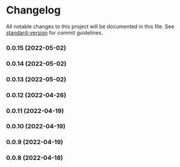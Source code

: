 # Changelog

All notable changes to this project will be documented in this file. See [standard-version](https://github.com/conventional-changelog/standard-version) for commit guidelines.

### 0.0.15 (2022-05-02)

### 0.0.14 (2022-05-02)

### 0.0.13 (2022-05-02)

### 0.0.12 (2022-04-26)

### 0.0.11 (2022-04-19)

### 0.0.10 (2022-04-19)

### 0.0.9 (2022-04-19)

### 0.0.8 (2022-04-18)
